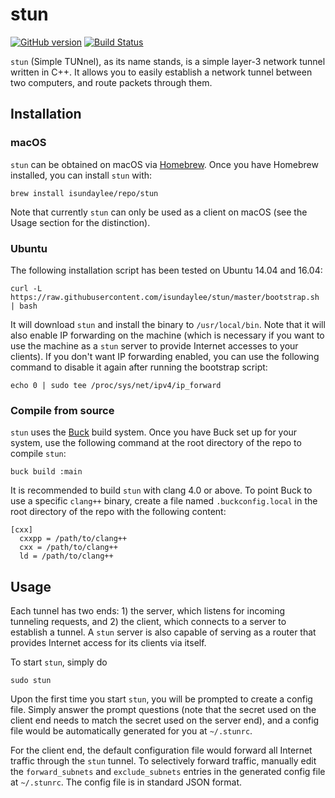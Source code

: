 # stun

[![GitHub version](https://badge.fury.io/gh/isundaylee%2Fstun.svg)](https://badge.fury.io/gh/isundaylee%2Fstun)
[![Build Status](https://travis-ci.org/isundaylee/stun.svg?branch=master)](https://travis-ci.org/isundaylee/stun)

`stun` (Simple TUNnel), as its name stands, is a simple layer-3 network tunnel written in C++. It allows you to easily establish a network tunnel between two computers, and route packets through them.

## Installation

### macOS

`stun` can be obtained on macOS via [Homebrew](https://brew.sh). Once you have Homebrew installed, you can install `stun` with:

```
brew install isundaylee/repo/stun
```

Note that currently `stun` can only be used as a client on macOS (see the Usage section for the distinction).

### Ubuntu

The following installation script has been tested on Ubuntu 14.04 and 16.04:

```
curl -L https://raw.githubusercontent.com/isundaylee/stun/master/bootstrap.sh | bash
```

It will download `stun` and install the binary to `/usr/local/bin`. Note that it will also enable IP forwarding on the machine (which is necessary if you want to use the machine as a `stun` server to provide Internet accesses to your clients). If you don't want IP forwarding enabled, you can use the following command to disable it again after running the bootstrap script:

```
echo 0 | sudo tee /proc/sys/net/ipv4/ip_forward
```

### Compile from source

`stun` uses the [Buck](https://buckbuild.com) build system. Once you have Buck set up for your system, use the following command at the root directory of the repo to compile `stun`:

```
buck build :main
```

It is recommended to build `stun` with clang 4.0 or above. To point Buck to use a specific `clang++` binary, create a file named `.buckconfig.local` in the root directory of the repo with the following content:

```
[cxx]
  cxxpp = /path/to/clang++
  cxx = /path/to/clang++
  ld = /path/to/clang++
```

## Usage

Each tunnel has two ends: 1) the server, which listens for incoming tunneling requests, and 2) the client, which connects to a server to establish a tunnel. A `stun` server is also capable of serving as a router that provides Internet access for its clients via itself.

To start `stun`, simply do

```
sudo stun
```

Upon the first time you start `stun`, you will be prompted to create a config file. Simply answer the prompt questions (note that the secret used on the client end needs to match the secret used on the server end), and a config file would be automatically generated for you at `~/.stunrc`.

For the client end, the default configuration file would forward all Internet traffic through the `stun` tunnel. To selectively forward traffic, manually edit the `forward_subnets` and `exclude_subnets` entries in the generated config file at `~/.stunrc`. The config file is in standard JSON format.
